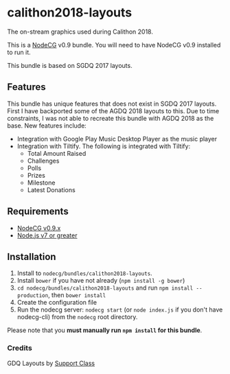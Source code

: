 # calithon2018-layouts
The on-stream graphics used during Calithon 2018.

This is a [NodeCG](http://github.com/nodecg/nodecg) v0.9 bundle. You will need to have NodeCG v0.9 installed to run it.

This bundle is based on SGDQ 2017 layouts.

## Features

This bundle has unique features that does not exist in SGDQ 2017 layouts. First I have backported some of the AGDQ 2018 layouts to this. Due to time constraints, I was not able to recreate this bundle with AGDQ 2018 as the base.
New features include:
- Integration with Google Play Music Desktop Player as the music player
- Integration with Tiltify. The following is integrated with Tiltify:
  - Total Amount Raised
  - Challenges
  - Polls
  - Prizes
  - Milestone
  - Latest Donations

## Requirements
- [NodeCG v0.9.x](https://github.com/nodecg/nodecg/releases)
- [Node.js v7 or greater](https://nodejs.org/)

## Installation
1. Install to `nodecg/bundles/calithon2018-layouts`.
2. Install `bower` if you have not already (`npm install -g bower`)
3. `cd nodecg/bundles/calithon2018-layouts` and run `npm install --production`, then `bower install`
5. Create the configuration file
6. Run the nodecg server: `nodecg start` (or `node index.js` if you don't have nodecg-cli) from the `nodecg` root directory.

Please note that you **must manually run `npm install` for this bundle**.

### Credits
GDQ Layouts by [Support Class](http://supportclass.net/)
